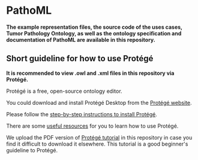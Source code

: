 # PathoML

**The example representation files, the source code of the uses cases, Tumor Pathology Ontology, as well as the ontology specification and documentation of PathoML are available in this repository.**



## Short guideline for how to use Protégé

**It is recommended to view .owl and .xml files in this repository via Protégé.**

Protégé is a free, open-source ontology editor.

You could download and install Protégé Desktop from the [Protégé website](http://protege.stanford.edu/products.php#desktop-protege).

Please follow the [step-by-step instructions to install Protégé](http://protegeproject.github.io/protege/installation).

There are some [useful resources](http://owl.cs.manchester.ac.uk/publications/talks-and-tutorials/protg-owl-tutorial/) for you to learn how to use Protégé.

We upload the PDF version of [Protégé tutorial](https://github.com/Peiliang/HistoML/blob/master/ProtegeOWLTutorialP4_v1_3.pdf) in this repository in case you find it difficult to download it elsewhere. This tutorial is a good beginner's guideline to Protégé.